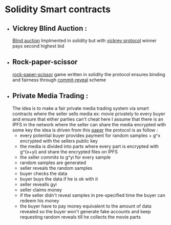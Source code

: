 # Solidity Smart contracts
* ## Vickrey Blind Auction :
    [Blind auction](https://docs.soliditylang.org/en/v0.5.11/solidity-by-example.html#blind-auction) Implmented in solidity but with [vickrey protocol](https://en.wikipedia.org/wiki/Vickrey_auction) winner pays second highest bid 
* ## Rock-paper-scissor 
    [rock-paper-scissor](https://en.wikipedia.org/wiki/Rock_paper_scissors) game written in solidity the protocol ensures binding and fairness through [commit-reveal](https://en.wikipedia.org/wiki/Commitment_scheme) scheme
* ## Private Media Trading : 
    The idea is to make a fair private media trading system via smart contracts where the seller sells media ex: movie privately to every buyer and ensure that either parties can't cheat here I assume that there is an IPFS in the network where the seller can share the media encrypted with some key the idea is driven from  this [paper](https://dl.acm.org/doi/10.1145/2976749.2978362) the protocol is as follow :
    * every potential buyer provides payment for random samples + g^x encrypted with the sellers public key 
    * the media is divided into parts where every part is encrypted with g^(x+yi) and share the encrypted files on IPFS
    * the seller commits to g^yi for every sample 
    * random samples are  generated
    * seller reveals the random samples 
    * buyer checks the data 
    * buyer buys the data if he is ok with it 
    * seller revealls gyi 
    * seller claims money
    * if the seller didn't reveal samples in pre-specified time the buyer can redeem his money 
    * the buyer have to pay money equivalent  to the amount of data revealed  so the buyer won't generate fake accounts and keep requesting  random reveals till he collects the movie parts


